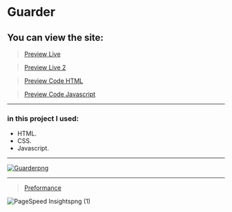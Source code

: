 # Guarder

## You can view the site:

>[ Preview Live](https://ahmedmohamedag.github.io/guarder/)

>[ Preview Live 2](ahmedmohamed.free.nf)

>[ Preview Code HTML](https://github.com/ahmedmohamedag/guarder/blob/main/index.html)

>[ Preview Code Javascript](https://github.com/ahmedmohamedag/guarder/blob/main/main.js)


---
### in this project I used:

- HTML.
- CSS.
- Javascript.
___

[![Guarderpng](https://github.com/ahmedmohamedag/guarder/assets/145150395/89682e15-eb58-4992-8a6a-c49c3e1ee817)](https://ahmedmohamedag.github.io/guarder/)

___
>[ Preformance ](https://pagespeed.web.dev/analysis/https-ahmedmohamedag-github-io-guarder/sjy8inkvgi?form_factor=desktop) 


![PageSpeed Insightspng (1)](https://github.com/ahmedmohamedag/guarder/assets/145150395/691b50cd-23e5-4228-a624-abf74b3a38ef)





